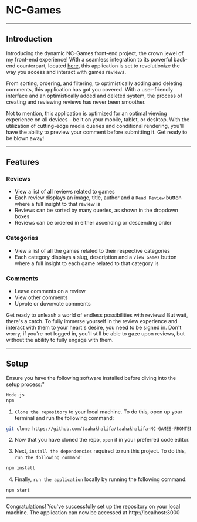 # NC-Games

---

## Introduction

Introducing the dynamic NC-Games front-end project, the crown jewel of my front-end experience! With a seamless integration to its powerful back-end counterpart, located [here](https://github.com/taahakhalifa/taahakhalifa-NC-GAMES-BACKEND), this application is set to revolutionize the way you access and interact with games reviews.

From sorting, ordering, and filtering, to optimistically adding and deleting comments, this application has got you covered. With a user-friendly interface and an optimistically added and deleted system, the process of creating and reviewing reviews has never been smoother.

Not to mention, this application is optimized for an optimal viewing experience on all devices - be it on your mobile, tablet, or desktop. With the utilization of cutting-edge media queries and conditional rendering, you'll have the ability to preview your comment before submitting it. Get ready to be blown away!

---

## Features

### Reviews

-   View a list of all reviews related to games
-   Each review displays an image, title, author and a `Read Review` button where a full insight to that review is
-   Reviews can be sorted by many queries, as shown in the dropdown boxes
-   Reviews can be ordered in either ascending or descending order

### Categories

-   View a list of all the games related to their respective categories
-   Each category displays a slug, description and a `View Games` button where a full insight to each game related to that category is

### Comments

-   Leave comments on a review
-   View other comments
-   Upvote or downvote comments

Get ready to unleash a world of endless possibilities with reviews! But wait, there's a catch. To fully immerse yourself in the review experience and interact with them to your heart's desire, you need to be signed in. Don't worry, if you're not logged in, you'll still be able to gaze upon reviews, but without the ability to fully engage with them.

---

## Setup

Ensure you have the following software installed before diving into the setup process:"

```bash
Node.js
npm
```

1. `Clone the repository` to your local machine. To do this, open up your terminal and run the following command:

```bash
git clone https://github.com/taahakhalifa/taahakhalifa-NC-GAMES-FRONTEND
```

2. Now that you have cloned the repo, `open` it in your preferred code editor.

3. Next, `install the dependencies` required to run this project. To do this, `run the following command`:

```bash
npm install
```

4. Finally, `run the application` locally by running the following command:

```
npm start
```

---

Congratulations! You've successfully set up the repository on your local machine. The application can now be accessed at http://localhost:3000
